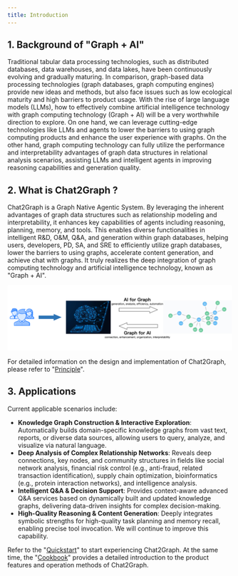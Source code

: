 ```yaml
---
title: Introduction
---
```


## 1. Background of "Graph + AI"

Traditional tabular data processing technologies, such as distributed databases, data warehouses, and data lakes, have been continuously evolving and gradually maturing. In comparison, graph-based data processing technologies (graph databases, graph computing engines) provide new ideas and methods, but also face issues such as low ecological maturity and high barriers to product usage. With the rise of large language models (LLMs), how to effectively combine artificial intelligence technology with graph computing technology (Graph + AI) will be a very worthwhile direction to explore. On one hand, we can leverage cutting-edge technologies like LLMs and agents to lower the barriers to using graph computing products and enhance the user experience with graphs. On the other hand, graph computing technology can fully utilize the performance and interpretability advantages of graph data structures in relational analysis scenarios, assisting LLMs and intelligent agents in improving reasoning capabilities and generation quality.

## 2. What is Chat2Graph ?

Chat2Graph is a Graph Native Agentic System. By leveraging the inherent advantages of graph data structures such as relationship modeling and interpretability, it enhances key capabilities of agents including reasoning, planning, memory, and tools. This enables diverse functionalities in intelligent R&D, O&M, Q&A, and generation within graph databases, helping users, developers, PD, SA, and SRE to efficiently utilize graph databases, lower the barriers to using graphs, accelerate content generation, and achieve chat with graphs. It truly realizes the deep integration of graph computing technology and artificial intelligence technology, known as "Graph + AI".

![](../asset/image/graph-ai.png)

For detailed information on the design and implementation of Chat2Graph, please refer to "[Principle](principle/overview.md)".

## 3. Applications

Current applicable scenarios include:

- **Knowledge Graph Construction & Interactive Exploration**: Automatically builds domain-specific knowledge graphs from vast text, reports, or diverse data sources, allowing users to query, analyze, and visualize via natural language.
- **Deep Analysis of Complex Relationship Networks**: Reveals deep connections, key nodes, and community structures in fields like social network analysis, financial risk control (e.g., anti-fraud, related transaction identification), supply chain optimization, bioinformatics (e.g., protein interaction networks), and intelligence analysis.
- **Intelligent Q&A & Decision Support**: Provides context-aware advanced Q&A services based on dynamically built and updated knowledge graphs, delivering data-driven insights for complex decision-making.
- **High-Quality Reasoning & Content Generation**: Deeply integrates symbolic strengths for high-quality task planning and memory recall, enabling precise tool invocation. We will continue to improve this capability.

Refer to the "[Quickstart](quickstart.md)" to start experiencing Chat2Graph. At the same time, the "[Cookbook](cookbook/overview.md)" provides a detailed introduction to the product features and operation methods of Chat2Graph.